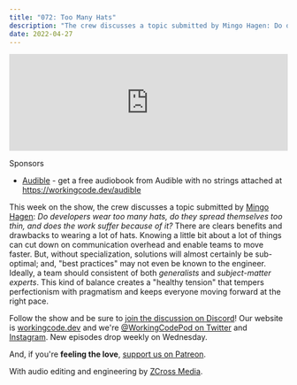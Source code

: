 ```yaml
---
title: "072: Too Many Hats"
description: "The crew discusses a topic submitted by Mingo Hagen: Do developers wear too many hats, do they spread themselves too thin, and does the work suffer because of it?"
date: 2022-04-27
---
```


<iframe allow="autoplay *; encrypted-media *; fullscreen *" frameborder="0" height="175" style="width:100%;max-width:900px;overflow:hidden;background:transparent;" sandbox="allow-forms allow-popups allow-same-origin allow-scripts allow-storage-access-by-user-activation allow-top-navigation-by-user-activation" src="https://embed.podcasts.apple.com/us/podcast/072-too-many-hats/id1544142288?i=1000558851632"></iframe>

Sponsors
- [Audible](https://workingcode.dev/audible) - get a free audiobook from Audible with no strings attached at https://workingcode.dev/audible

This week on the show, the crew discusses a topic submitted by [Mingo Hagen][mingo-hagen]: _Do developers wear too many hats, do they spread themselves too thin, and does the work suffer because of it?_ There are clears benefits and drawbacks to wearing a lot of hats. Knowing a little bit about a lot of things can cut down on communication overhead and enable teams to move faster. But, without specialization, solutions will almost certainly be sub-optimal; and, "best practices" may not even be known to the engineer. Ideally, a team should consistent of both _generalists_ and _subject-matter experts_. This kind of balance creates a "healthy tension" that tempers perfectionism with pragmatism and keeps everyone moving forward at the right pace.

Follow the show and be sure to [join the discussion on Discord][working-code-discord]! Our website is [workingcode.dev][working-code] and we're [@WorkingCodePod on Twitter][working-code-twitter] and [Instagram][working-code-instagram]. New episodes drop weekly on Wednesday.

And, if you're **feeling the love**, [support us on Patreon][working-code-patreon].

[mingo-hagen]: https://mingo.nl/
[working-code]: https://workingcode.dev/
[working-code-discord]: https://workingcode.dev/discord/
[working-code-instagram]: https://www.instagram.com/workingcodepod/
[working-code-patreon]: https://www.patreon.com/workingcodepod
[working-code-twitter]: https://twitter.com/WorkingCodePod

With audio editing and engineering by [ZCross Media](https://www.zcross.media/).
